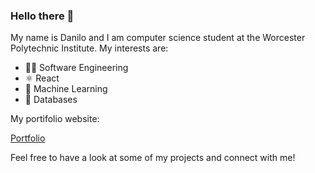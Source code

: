 ### Hello there 👋

My name is Danilo and I am computer science student at the Worcester Polytechnic Institute. My interests are:

- 🧑‍💻 Software Engineering
- ⚛️ React
- 🤖 Machine Learning
- 💽 Databases

My portifolio website:

[Portfolio](https://danilo-correia-portifolio.vercel.app/)

Feel free to have a look at some of my projects and connect with me!

<!--
**dacs30/dacs30** is a ✨ _special_ ✨ repository because its `README.md` (this file) appears on your GitHub profile.

Here are some ideas to get you started:

- 🔭 I’m currently working on ...
- 🌱 I’m currently learning ...
- 👯 I’m looking to collaborate on ...
- 🤔 I’m looking for help with ...
- 💬 Ask me about ...
- 📫 How to reach me: ...
- 😄 Pronouns: ...
- ⚡ Fun fact: ...
-->
